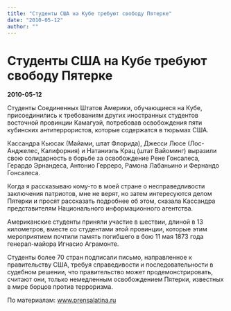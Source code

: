 ```yaml
---
title: "Студенты США на Кубе требуют свободу Пятерке"
date: "2010-05-12"
author: ""
---
```


# Студенты США на Кубе требуют свободу Пятерке

**2010-05-12** 

Студенты Соединенных Штатов Америки, обучающиеся на Кубе, присоединились к требованиям других иностранных студентов восточной провинции Камагуэй, потребовав освобождения пяти кубинских антитеррористов, которые содержатся в тюрьмах США.

Кассандра Кьюсак (Майами, штат Флорида), Джесси Люсе (Лос-Анджелес, Калифорния) и Натаниэль Крац (штат Вайоминг) выразили свою солидарность в борьбе за освобождение Рене Гонсалеса, Герардо Эрнандеса, Антонио Герреро, Рамона Лабаньино и Фернандо Гонсалеса.

Когда я рассказываю кому-то в моей стране о несправедливости заключения патриотов, мне не верят, но затем интересуются делом Пятерки и просят рассказать подробнее об этом, сказала Кассандра представителям Национального информационного агентства.

Американские студенты приняли участие в шествии, длиной в 13 километров, вместе со студентами этой провинции, которые этим мероприятием почтили память погибшего в бою 11 мая 1873 года генерал-майора Игнасио Аграмонте.

Студенты более 70 стран подписали письмо, направленное к правительству США, требуя справедивости и последовательности в судебном решении, что правительство может продемонстрировать, считают они, только немедленным освобождением Пятерки, известных в мире борцов против терроризма.

По материалам: www.prensalatina.ru